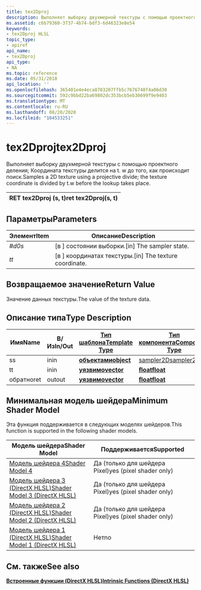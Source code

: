 ```yaml
---
title: tex2Dproj
description: Выполняет выборку двухмерной текстуры с помощью проектного деления; Координата текстуры делится на t. w до того, как происходит поиск.
ms.assetid: c6b79360-3737-4b74-bdf3-6d46323e8e54
keywords:
- tex2Dproj HLSL
topic_type:
- apiref
api_name:
- tex2Dproj
api_type:
- NA
ms.topic: reference
ms.date: 05/31/2018
api_location: ''
ms.openlocfilehash: 365401e4e4eca8703207ffb5c7676748f4a06d30
ms.sourcegitcommit: 592c9bbd22ba69802dc353bcb5eb30699f9e9403
ms.translationtype: MT
ms.contentlocale: ru-RU
ms.lasthandoff: 08/20/2020
ms.locfileid: "104533251"
---
```

# <a name="tex2dproj"></a><span data-ttu-id="43417-104">tex2Dproj</span><span class="sxs-lookup"><span data-stu-id="43417-104">tex2Dproj</span></span>

<span data-ttu-id="43417-105">Выполняет выборку двухмерной текстуры с помощью проектного деления; Координата текстуры делится на t. w до того, как происходит поиск.</span><span class="sxs-lookup"><span data-stu-id="43417-105">Samples a 2D texture using a projective divide; the texture coordinate is divided by t.w before the lookup takes place.</span></span>



| <span data-ttu-id="43417-106">RET tex2Dproj (s, t)</span><span class="sxs-lookup"><span data-stu-id="43417-106">ret tex2Dproj(s, t)</span></span> |
|---------------------|



 

## <a name="parameters"></a><span data-ttu-id="43417-107">Параметры</span><span class="sxs-lookup"><span data-stu-id="43417-107">Parameters</span></span>



| <span data-ttu-id="43417-108">Элемент</span><span class="sxs-lookup"><span data-stu-id="43417-108">Item</span></span>                                                   | <span data-ttu-id="43417-109">Описание</span><span class="sxs-lookup"><span data-stu-id="43417-109">Description</span></span>                               |
|--------------------------------------------------------|-------------------------------------------|
| <span data-ttu-id="43417-110"><span id="s"></span><span id="S"></span>*#d0*</span><span class="sxs-lookup"><span data-stu-id="43417-110"><span id="s"></span><span id="S"></span>*s*</span></span><br/> | <span data-ttu-id="43417-111">\[в \] состоянии выборки.</span><span class="sxs-lookup"><span data-stu-id="43417-111">\[in\] The sampler state.</span></span><br/>      |
| <span data-ttu-id="43417-112"><span id="t"></span><span id="T"></span>*t*</span><span class="sxs-lookup"><span data-stu-id="43417-112"><span id="t"></span><span id="T"></span>*t*</span></span><br/> | <span data-ttu-id="43417-113">\[в \] координатах текстуры.</span><span class="sxs-lookup"><span data-stu-id="43417-113">\[in\] The texture coordinate.</span></span><br/> |



 

## <a name="return-value"></a><span data-ttu-id="43417-114">Возвращаемое значение</span><span class="sxs-lookup"><span data-stu-id="43417-114">Return Value</span></span>

<span data-ttu-id="43417-115">Значение данных текстуры.</span><span class="sxs-lookup"><span data-stu-id="43417-115">The value of the texture data.</span></span>

## <a name="type-description"></a><span data-ttu-id="43417-116">Описание типа</span><span class="sxs-lookup"><span data-stu-id="43417-116">Type Description</span></span>



| <span data-ttu-id="43417-117">Имя</span><span class="sxs-lookup"><span data-stu-id="43417-117">Name</span></span> | <span data-ttu-id="43417-118">В/Из</span><span class="sxs-lookup"><span data-stu-id="43417-118">In/Out</span></span> | [<span data-ttu-id="43417-119">**Тип шаблона**</span><span class="sxs-lookup"><span data-stu-id="43417-119">**Template Type**</span></span>](dx-graphics-hlsl-intrinsic-functions.md)                       | [<span data-ttu-id="43417-120">**Тип компонента**</span><span class="sxs-lookup"><span data-stu-id="43417-120">**Component Type**</span></span>](dx-graphics-hlsl-intrinsic-functions.md) | <span data-ttu-id="43417-121">Размер</span><span class="sxs-lookup"><span data-stu-id="43417-121">Size</span></span> |
|------|--------|-------------------------------------------------------------------------------------|----------------------------------------------------------------|------|
| <span data-ttu-id="43417-122">s</span><span class="sxs-lookup"><span data-stu-id="43417-122">s</span></span>    | <span data-ttu-id="43417-123">in</span><span class="sxs-lookup"><span data-stu-id="43417-123">in</span></span>     | [<span data-ttu-id="43417-124">**объектами**</span><span class="sxs-lookup"><span data-stu-id="43417-124">**object**</span></span>](dx-graphics-hlsl-intrinsic-functions.md) | [<span data-ttu-id="43417-125">sampler2D</span><span class="sxs-lookup"><span data-stu-id="43417-125">sampler2D</span></span>](dx-graphics-hlsl-sampler.md)                      | <span data-ttu-id="43417-126">1</span><span class="sxs-lookup"><span data-stu-id="43417-126">1</span></span>    |
| <span data-ttu-id="43417-127">t</span><span class="sxs-lookup"><span data-stu-id="43417-127">t</span></span>    | <span data-ttu-id="43417-128">in</span><span class="sxs-lookup"><span data-stu-id="43417-128">in</span></span>     | [<span data-ttu-id="43417-129">**уязвимо**</span><span class="sxs-lookup"><span data-stu-id="43417-129">**vector**</span></span>](dx-graphics-hlsl-intrinsic-functions.md) | [<span data-ttu-id="43417-130">**float**</span><span class="sxs-lookup"><span data-stu-id="43417-130">**float**</span></span>](/windows/desktop/WinProg/windows-data-types)                        | <span data-ttu-id="43417-131">4</span><span class="sxs-lookup"><span data-stu-id="43417-131">4</span></span>    |
| <span data-ttu-id="43417-132">обратно</span><span class="sxs-lookup"><span data-stu-id="43417-132">ret</span></span>  | <span data-ttu-id="43417-133">out</span><span class="sxs-lookup"><span data-stu-id="43417-133">out</span></span>    | [<span data-ttu-id="43417-134">**уязвимо**</span><span class="sxs-lookup"><span data-stu-id="43417-134">**vector**</span></span>](dx-graphics-hlsl-intrinsic-functions.md) | [<span data-ttu-id="43417-135">**float**</span><span class="sxs-lookup"><span data-stu-id="43417-135">**float**</span></span>](/windows/desktop/WinProg/windows-data-types)                        | <span data-ttu-id="43417-136">4</span><span class="sxs-lookup"><span data-stu-id="43417-136">4</span></span>    |



 

## <a name="minimum-shader-model"></a><span data-ttu-id="43417-137">Минимальная модель шейдера</span><span class="sxs-lookup"><span data-stu-id="43417-137">Minimum Shader Model</span></span>

<span data-ttu-id="43417-138">Эта функция поддерживается в следующих моделях шейдеров.</span><span class="sxs-lookup"><span data-stu-id="43417-138">This function is supported in the following shader models.</span></span>



| <span data-ttu-id="43417-139">Модель шейдера</span><span class="sxs-lookup"><span data-stu-id="43417-139">Shader Model</span></span>                                              | <span data-ttu-id="43417-140">Поддерживается</span><span class="sxs-lookup"><span data-stu-id="43417-140">Supported</span></span>               |
|-----------------------------------------------------------|-------------------------|
| [<span data-ttu-id="43417-141">Модель шейдера 4</span><span class="sxs-lookup"><span data-stu-id="43417-141">Shader Model 4</span></span>](dx-graphics-hlsl-sm4.md)                | <span data-ttu-id="43417-142">Да (только для шейдера Pixel)</span><span class="sxs-lookup"><span data-stu-id="43417-142">yes (pixel shader only)</span></span> |
| [<span data-ttu-id="43417-143">Модель шейдера 3 (DirectX HLSL)</span><span class="sxs-lookup"><span data-stu-id="43417-143">Shader Model 3 (DirectX HLSL)</span></span>](dx-graphics-hlsl-sm3.md) | <span data-ttu-id="43417-144">Да (только для шейдера Pixel)</span><span class="sxs-lookup"><span data-stu-id="43417-144">yes (pixel shader only)</span></span> |
| [<span data-ttu-id="43417-145">Модель шейдера 2 (DirectX HLSL)</span><span class="sxs-lookup"><span data-stu-id="43417-145">Shader Model 2 (DirectX HLSL)</span></span>](dx-graphics-hlsl-sm2.md) | <span data-ttu-id="43417-146">Да (только для шейдера Pixel)</span><span class="sxs-lookup"><span data-stu-id="43417-146">yes (pixel shader only)</span></span> |
| [<span data-ttu-id="43417-147">Модель шейдера 1 (DirectX HLSL)</span><span class="sxs-lookup"><span data-stu-id="43417-147">Shader Model 1 (DirectX HLSL)</span></span>](dx-graphics-hlsl-sm1.md) | <span data-ttu-id="43417-148">Нет</span><span class="sxs-lookup"><span data-stu-id="43417-148">no</span></span>                      |



 

## <a name="see-also"></a><span data-ttu-id="43417-149">См. также</span><span class="sxs-lookup"><span data-stu-id="43417-149">See also</span></span>

<dl> <dt>

[<span data-ttu-id="43417-150">**Встроенные функции (DirectX HLSL)**</span><span class="sxs-lookup"><span data-stu-id="43417-150">**Intrinsic Functions (DirectX HLSL)**</span></span>](dx-graphics-hlsl-intrinsic-functions.md)
</dt> </dl>

 

